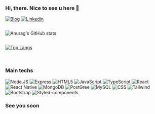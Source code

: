 ### Hi, there. Nice to see u here 🧔

[![Blog](https://img.shields.io/website?label=MatheusAriza.com&style=for-the-badge&url=https://matheusariza.com/)](https://matheusariza.com)
[![Linkedin](https://img.shields.io/badge/LinkedIn-0077B5?style=for-the-badge&logo=linkedin&logoColor=white)](https://www.linkedin.com/in/matheusariza25/)

<div style="display: flex; flex-direction: column">

![Anurag's GitHub stats](https://github-readme-stats.vercel.app/api?username=Ariza25&show_icons=true&)

[![Top Langs](https://github-readme-stats.vercel.app/api/top-langs/?username=Ariza25&layout=pie)](https://github.com/ariza25/github-readme-stats&)

</div><br/>

### Main techs
<div style="display: inline-block">
    <img  alt="Node.JS" src="https://img.shields.io/badge/Node.js-43853D?style=for-the-badge&logo=node.js&logoColor=white/">
    <img  alt="Express" src="https://img.shields.io/badge/Express.js-404D59?style=for-the-badge">
    <img  alt="HTML5" src="https://img.shields.io/badge/HTML5-E34F26?style=for-the-badge&logo=html5&logoColor=white"/>
    <img  alt="JavaScript" src="https://img.shields.io/badge/JavaScript-F7DF1E?style=for-the-badge&logo=javascript&logoColor=black">
    <img  alt="TypeScript" src="https://img.shields.io/badge/TypeScript-007ACC?style=for-the-badge&logo=typescript&logoColor=white">
    <img  alt="React" src="https://img.shields.io/badge/React-20232A?style=for-the-badge&logo=react&logoColor=61DAFB">
    <img alt="React Native" src="https://img.shields.io/badge/React_Native-20232A?style=for-the-badge&logo=react&logoColor=61DAFB">
    <img  alt="MongoDB" src="https://img.shields.io/badge/MongoDB-4EA94B?style=for-the-badge&logo=mongodb&logoColor=white">
    <img alt="PostGree" src="https://img.shields.io/badge/PostgreSQL-316192?style=for-the-badge&logo=postgresql&logoColor=white">
    <img  alt="MySQL" src="https://img.shields.io/badge/MySQL-00000F?style=for-the-badge&logo=mysql&logoColor=white">
    <img  alt="CSS" src="https://img.shields.io/badge/CSS3-1572B6?style=for-the-badge&logo=css3&logoColor=white">
    <img  alt="Tailwind" src="https://img.shields.io/badge/Tailwind_CSS-38B2AC?style=for-the-badge&logo=tailwind-css&logoColor=white">
    <img  alt="Bootstrap" src="https://img.shields.io/badge/Bootstrap-563D7C?style=for-the-badge&logo=bootstrap&logoColor=white">
    <img alt="Styled-components" src="https://img.shields.io/badge/styled--components-DB7093?style=for-the-badge&logo=styled-components&logoColor=white">
    
</div><br/>



### See you soon
